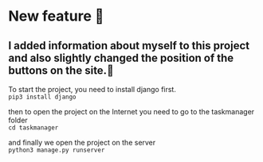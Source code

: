 # New feature 🔨

## I added information about myself to this project and also slightly changed the position of the buttons on the site.👀


To start the project, you need to install django first.  
`pip3 install django`

then to open the project on the Internet you need to go to the taskmanager folder  
`cd taskmanager`

and finally we open the project on the server  
`python3 manage.py runserver`

